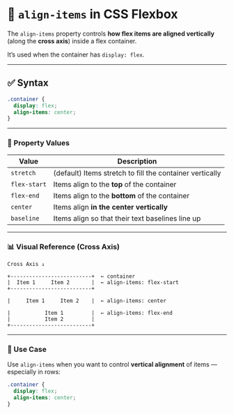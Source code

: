 # 🔹 `align-items` in CSS Flexbox

The `align-items` property controls **how flex items are aligned vertically** (along the **cross axis**) inside a flex container.

It’s used when the container has `display: flex`.

---

## ✅ Syntax

```css
.container {
  display: flex;
  align-items: center;
}
```

---

### 📌 Property Values

| Value         | Description                                                                 |
|---------------|-----------------------------------------------------------------------------|
| `stretch`     | (default) Items stretch to fill the container vertically                   |
| `flex-start`  | Items align to the **top** of the container                                |
| `flex-end`    | Items align to the **bottom** of the container                             |
| `center`      | Items align **in the center vertically**                                   |
| `baseline`    | Items align so that their text baselines line up                           |

---

### 📊 Visual Reference (Cross Axis)

```
Cross Axis ↓

+--------------------------+  ← container
|  Item 1     Item 2       |  ← align-items: flex-start
+--------------------------+

|     Item 1     Item 2    |  ← align-items: center

|           Item 1         |  ← align-items: flex-end
|           Item 2         |
+--------------------------+
```

---

### 🧠 Use Case

Use `align-items` when you want to control **vertical alignment** of items — especially in rows:

```css
.container {
  display: flex;
  align-items: center;
}
```
